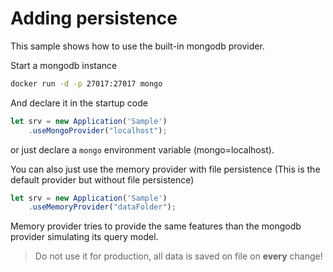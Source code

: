 # Adding persistence

This sample shows how to use the built-in mongodb provider.

Start a mongodb instance

```bash
docker run -d -p 27017:27017 mongo
```

And declare it in the startup code

```js
let srv = new Application('Sample')
    .useMongoProvider("localhost");
```

or just declare a ```mongo``` environment variable (mongo=localhost).

You can also just use the memory provider with file persistence (This is the default provider but without file persistence)

```js
let srv = new Application('Sample')
    .useMemoryProvider("dataFolder");
```

Memory provider tries to provide the same features than the mongodb provider simulating its query model.

> Do not use it for production, all data is saved on file on **every** change!
